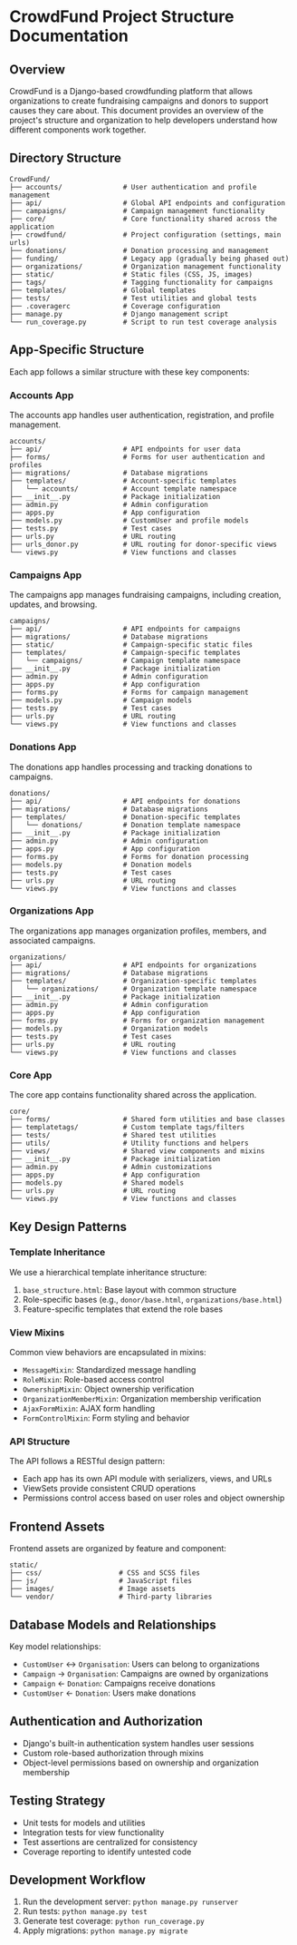 # CrowdFund Project Structure Documentation

## Overview

CrowdFund is a Django-based crowdfunding platform that allows organizations to create fundraising campaigns and donors to support causes they care about. This document provides an overview of the project's structure and organization to help developers understand how different components work together.

## Directory Structure

```
CrowdFund/
├── accounts/               # User authentication and profile management
├── api/                    # Global API endpoints and configuration
├── campaigns/              # Campaign management functionality
├── core/                   # Core functionality shared across the application
├── crowdfund/              # Project configuration (settings, main urls)
├── donations/              # Donation processing and management
├── funding/                # Legacy app (gradually being phased out)
├── organizations/          # Organization management functionality
├── static/                 # Static files (CSS, JS, images)
├── tags/                   # Tagging functionality for campaigns
├── templates/              # Global templates
├── tests/                  # Test utilities and global tests
├── .coveragerc             # Coverage configuration
├── manage.py               # Django management script
└── run_coverage.py         # Script to run test coverage analysis
```

## App-Specific Structure

Each app follows a similar structure with these key components:

### Accounts App

The accounts app handles user authentication, registration, and profile management.

```
accounts/
├── api/                    # API endpoints for user data
├── forms/                  # Forms for user authentication and profiles
├── migrations/             # Database migrations
├── templates/              # Account-specific templates
│   └── accounts/           # Account template namespace
├── __init__.py             # Package initialization
├── admin.py                # Admin configuration
├── apps.py                 # App configuration
├── models.py               # CustomUser and profile models
├── tests.py                # Test cases
├── urls.py                 # URL routing
├── urls_donor.py           # URL routing for donor-specific views
└── views.py                # View functions and classes
```

### Campaigns App

The campaigns app manages fundraising campaigns, including creation, updates, and browsing.

```
campaigns/
├── api/                    # API endpoints for campaigns
├── migrations/             # Database migrations
├── static/                 # Campaign-specific static files
├── templates/              # Campaign-specific templates
│   └── campaigns/          # Campaign template namespace
├── __init__.py             # Package initialization
├── admin.py                # Admin configuration
├── apps.py                 # App configuration
├── forms.py                # Forms for campaign management
├── models.py               # Campaign models
├── tests.py                # Test cases
├── urls.py                 # URL routing
└── views.py                # View functions and classes
```

### Donations App

The donations app handles processing and tracking donations to campaigns.

```
donations/
├── api/                    # API endpoints for donations
├── migrations/             # Database migrations
├── templates/              # Donation-specific templates
│   └── donations/          # Donation template namespace
├── __init__.py             # Package initialization
├── admin.py                # Admin configuration
├── apps.py                 # App configuration
├── forms.py                # Forms for donation processing
├── models.py               # Donation models
├── tests.py                # Test cases
├── urls.py                 # URL routing
└── views.py                # View functions and classes
```

### Organizations App

The organizations app manages organization profiles, members, and associated campaigns.

```
organizations/
├── api/                    # API endpoints for organizations
├── migrations/             # Database migrations
├── templates/              # Organization-specific templates
│   └── organizations/      # Organization template namespace
├── __init__.py             # Package initialization
├── admin.py                # Admin configuration
├── apps.py                 # App configuration
├── forms.py                # Forms for organization management
├── models.py               # Organization models
├── tests.py                # Test cases
├── urls.py                 # URL routing
└── views.py                # View functions and classes
```

### Core App

The core app contains functionality shared across the application.

```
core/
├── forms/                  # Shared form utilities and base classes
├── templatetags/           # Custom template tags/filters
├── tests/                  # Shared test utilities
├── utils/                  # Utility functions and helpers
├── views/                  # Shared view components and mixins
├── __init__.py             # Package initialization
├── admin.py                # Admin customizations
├── apps.py                 # App configuration
├── models.py               # Shared models
├── urls.py                 # URL routing
└── views.py                # View functions and classes
```

## Key Design Patterns

### Template Inheritance

We use a hierarchical template inheritance structure:

1. `base_structure.html`: Base layout with common structure
2. Role-specific bases (e.g., `donor/base.html`, `organizations/base.html`)
3. Feature-specific templates that extend the role bases

### View Mixins

Common view behaviors are encapsulated in mixins:

- `MessageMixin`: Standardized message handling
- `RoleMixin`: Role-based access control
- `OwnershipMixin`: Object ownership verification
- `OrganizationMemberMixin`: Organization membership verification
- `AjaxFormMixin`: AJAX form handling
- `FormControlMixin`: Form styling and behavior

### API Structure

The API follows a RESTful design pattern:

- Each app has its own API module with serializers, views, and URLs
- ViewSets provide consistent CRUD operations
- Permissions control access based on user roles and object ownership

## Frontend Assets

Frontend assets are organized by feature and component:

```
static/
├── css/                   # CSS and SCSS files
├── js/                    # JavaScript files
├── images/                # Image assets
└── vendor/                # Third-party libraries
```

## Database Models and Relationships

Key model relationships:

- `CustomUser` ↔ `Organisation`: Users can belong to organizations
- `Campaign` → `Organisation`: Campaigns are owned by organizations
- `Campaign` ← `Donation`: Campaigns receive donations
- `CustomUser` ← `Donation`: Users make donations

## Authentication and Authorization

- Django's built-in authentication system handles user sessions
- Custom role-based authorization through mixins
- Object-level permissions based on ownership and organization membership

## Testing Strategy

- Unit tests for models and utilities
- Integration tests for view functionality
- Test assertions are centralized for consistency
- Coverage reporting to identify untested code

## Development Workflow

1. Run the development server: `python manage.py runserver`
2. Run tests: `python manage.py test`
3. Generate test coverage: `python run_coverage.py`
4. Apply migrations: `python manage.py migrate`
